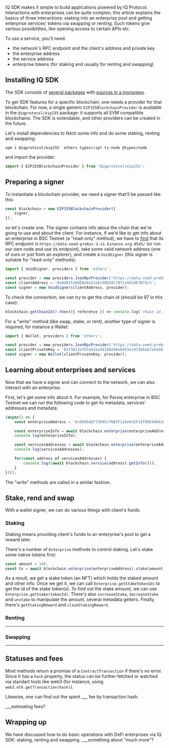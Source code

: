IQ SDK makes it simple to build applications powered by IQ Protocol.
Interactions with enterprises can be quite complex; this article explains the basics of three interactions:
staking into an enterprise pool and getting enterprise services' tokens via swapping or renting.
Such tokens give various possibilities, like opening access to certain APIs etc.

To use a service, you'll need:

* the network's RPC endpoint and the client's address and private key
* the enterprise address
* the service address
* enterprise tokens (for staking and usually for renting and swapping)

Installing IQ SDK
-----------------
The SDK consists of [several packages](https://iqlabsorg.github.io/iq-sdk-js/) with [sources in a monorepo](https://github.com/iqlabsorg/iq-sdk-js/).

To get SDK features for a specific blockchain, one needs a provider for that blockchain.
For now, a single generic `EIP155BlockchainProvider` is available in the `@iqprotocol/eip155` package:
it supports all EVM compatible blockchains. The SDK is extendable, and other providers can be created in the future.

Let's install dependencies to fetch some info and do some staking, renting and swapping:

```
npm i @iqprotocol/eip155  ethers typescript ts-node @types/node
```

and import the provider:

```typescript
import { EIP155BlockchainProvider } from '@iqprotocol/eip155';
```

Preparing a signer
------------------

To instantiate a blockchain provider, we need a signer that'll be passed like this:

```typescript
const blockchain = new EIP155BlockchainProvider({
    signer,
});
```

so let's create one. The signer contains info about the chain that we're going to use
and about the client. For instance, if we'd like to get info about an enterprise
in BSC Testnet (a "read-only" method), we have to [find](https://docs.ricefarm.fi/guides/metamask-add-bsc)
that its RPC endpoint is `https://data-seed-prebsc-1-s1.binance.org:8545/` (or run our own node and use its endpoint),
take some valid network address (one of ours or just from an explorer), and
create a `VoidSigner` (this signer is suitable for "read-only" methods):

```typescript
import { VoidSigner, providers } from 'ethers';

const provider = new providers.JsonRpcProvider('https://data-seed-prebsc-1-s1.binance.org:8545/');
const clientAddress = '0x049153b8DAe0a232Ac90D20C78f1a5D1dE7B7dc5';
const signer = new VoidSigner(clientAddress, provider);
```

To check the connection, we can try to get the chain id (should be 97 in this case):

```typescript
blockchain.getChainId().then(({ reference }) => console.log(`chain id is ${reference}`));
```

For a "write" method (like swap, stake, or rent), another type of signer is required, for instance a Wallet:

```typescript
import { Wallet, providers } from 'ethers';

const provider = new providers.JsonRpcProvider('https://data-seed-prebsc-1-s1.binance.org:8545/');
const clientPrivateKey = '0xf3921efdfe42ea58356da0ab453ac073b6ab7a4a58f20aebfa408bbd57a91ee8';
const signer = new Wallet(clientPrivateKey, provider);
```

Learning about enterprises and services
---------------------------------------
Now that we have a signer and can connect to the network, we can also interact with an enterprise.

First, let's get some info about it. For example, for Parsiq enterprise in BSC Testnet we can run
the following code to get its metadata, services' addresses and metadata:

```typescript
(async() => {
    const enterpriseAddress = '0x9056eEF73095c76BfF1a5e0cEF14f99540643C72';

    const enterpriseInfo = await blockchain.enterprise(enterpriseAddress).getInfo();
    console.log(enterpriseInfo);

    const servicesAddresses = await blockchain.enterprise(enterpriseAddress).getServiceAddresses();
    console.log(servicesAddresses);

    for(const address of servicesAddresses) {
        console.log((await blockchain.service(address).getInfo()));
    }
})();
```

The "write" methods are called in a similar fashion.

Stake, rend and swap
--------------------

With a wallet signer, we can do various things with client's funds.

### Staking

Staking means providing client's funds to an enterprise's pool to get a reward later.
<!-- how reward is calculated? is this like investing? can an enterprise go bankrupt? -->

There's a number of `Enterprise` methods to control staking. Let's stake some native tokens first:

```typescript
const amount = 100;
const tx = await blockchain.enterprise(enterpriseAddress).stake(amount);
```

As a result, we get a stake token (an NFT) which holds the staked amount and other info. Once we get it, we can call
`Enterprise.getStakeTokenIds` to get the id of the stake token(s). To find out the stake amount, we can use
`Enterprise.getStake(tokenId)`. There's also `increaseStake`, `decreaseStake` and `unstake` to manipulate the amount,
several metadata getters. Finally, there's `getStakingReward` and `claimStakingReward`.

### Renting

___

### Swapping

___

Statuses and fees
-----------------

Most methods return a promise of a `ContractTransaction` if there's no error.
Since it has a `hash` property, the status can be further fetched or watched via standart tools like web3
(for instance, using `web3.eth.getTransaction(hash)`).

Likewise, one can find out the spent ___ fee by transaction hash.

___estimating fees?

Wrapping up
-----------

We have discussed how to do basic operations with DeFi enterprises via IQ SDK: staking, renting and swapping.
___something about "much more"?